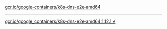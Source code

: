 [gcr.io/google-containers/k8s-dns-e2e-amd64](https://hub.docker.com/r/abcz/k8s-dns-e2e-amd64/tags/) 

----
[gcr.io/google_containers/k8s-dns-e2e-amd64:1.12.1 √](https://hub.docker.com/r/abcz/k8s-dns-e2e-amd64/tags/)

